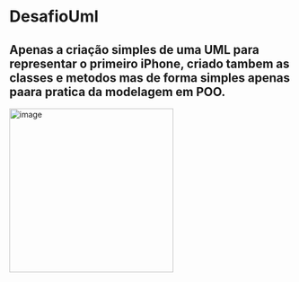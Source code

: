 # DesafioUml
## Apenas a criação simples de uma UML para representar o primeiro iPhone, criado tambem as classes e metodos mas de forma simples apenas paara pratica da modelagem em POO.

<img width="292" alt="image" src="https://github.com/PedroSaunders/DesafioUml/assets/72046843/2d08a70f-521c-4603-8576-2ae8012ab245">
